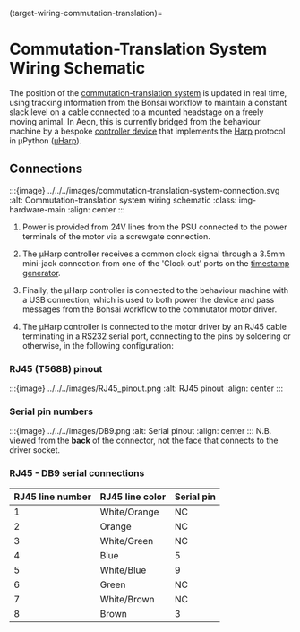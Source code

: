 (target-wiring-commutation-translation)=
# Commutation-Translation System Wiring Schematic

The position of the [commutation-translation system](target-commutation-translation) is updated in real time, using tracking information from the Bonsai workflow to maintain a constant slack level on a cable connected to a mounted headstage on a freely moving animal. 
In Aeon, this is currently bridged from the behaviour machine by a bespoke <!-- TODO:  Fix link-->[controller device](./link/to/controllerDevice_ifExists.md) that implements the [Harp](harp-tech:) protocol in μPython ([μHarp](https://github.com/SainsburyWellcomeCentre/microharp)). 

## Connections

:::{image} ../../../images/commutation-translation-system-connection.svg
:alt: Commutation-translation system wiring schematic
:class: img-hardware-main
:align: center
:::

1. Power is provided from 24V lines from the PSU connected to the power terminals of the motor via a screwgate connection. 

2. The μHarp controller receives a common clock signal through a 3.5mm mini-jack connection from one of the 'Clock out' ports on the [timestamp generator](target-wiring-timestamp-generator).

3. Finally, the μHarp controller is connected to the behaviour machine with a USB connection, which is used to both power the device and pass messages from the Bonsai workflow to the commutator motor driver.

4. The μHarp controller is connected to the motor driver by an RJ45 cable terminating in a RS232 serial port, connecting to the pins by soldering or otherwise, in the following configuration:

### RJ45 (T568B) pinout
:::{image} ../../../images/RJ45_pinout.png
:alt: RJ45 pinout
:align: center
:::

### Serial pin numbers
:::{image} ../../../images/DB9.png
:alt: Serial pinout
:align: center
:::
N.B. viewed from the **back** of the connector, not the face that connects to the driver socket.

### RJ45 - DB9 serial connections
| RJ45 line number | RJ45 line color     | Serial pin |
|------------------|---------------------|------------|
|        1         | White/Orange        |     NC     |
|        2         | Orange              |     NC     |
|        3         | White/Green         |     NC     |
|        4         | Blue                |      5     |
|        5         | White/Blue          |      9     |
|        6         | Green               |     NC     |
|        7         | White/Brown         |     NC     |
|        8         | Brown               |      3     |